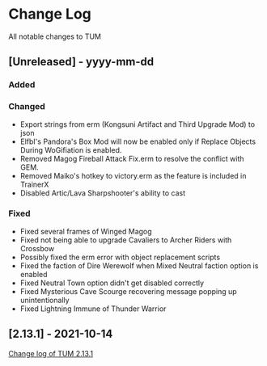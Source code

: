 
# Change Log
All notable changes to TUM

## [Unreleased] - yyyy-mm-dd

### Added

### Changed
- Export strings from erm (Kongsuni Artifact and Third Upgrade Mod) to json
- ElfbI's Pandora's Box Mod will now be enabled only if Replace Objects During WoGifiation is enabled. 
- Removed Magog Fireball Attack Fix.erm to resolve the conflict with GEM.
- Removed Maiko's hotkey to victory.erm as the feature is included in TrainerX
- Disabled Artic/Lava Sharpshooter's ability to cast

### Fixed
- Fixed several frames of Winged Magog
- Fixed not being able to upgrade Cavaliers to Archer Riders with Crossbow
- Possibly fixed the erm error with object replacement scripts
- Fixed the faction of Dire Werewolf when Mixed Neutral faction option is enabled
- Fixed Neutral Town option didn't get disabled correctly
- Fixed Mysterious Cave Scourge recovering message popping up unintentionally
- Fixed Lightning Immune of Thunder Warrior

## [2.13.1] - 2021-10-14
[Change log of TUM 2.13.1](http://heroescommunity.com/viewthread.php3?TID=46241&PID=1553538#focus)
